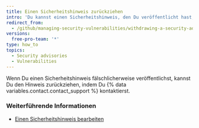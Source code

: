 ```yaml
---
title: Einen Sicherheitshinweis zurückziehen
intro: 'Du kannst einen Sicherheitshinweis, den Du veröffentlicht hast, auch wieder zurückziehen.'
redirect_from:
  - /github/managing-security-vulnerabilities/withdrawing-a-security-advisory
versions:
  free-pro-team: '*'
type: how_to
topics:
  - Security advisories
  - Vulnerabilities
---
```


Wenn Du einen Sicherheitshinweis fälschlicherweise veröffentlichst, kannst Du den Hinweis zurückziehen, indem Du {% data variables.contact.contact_support %} kontaktierst.

### Weiterführende Informationen

- [Einen Sicherheitshinweis bearbeiten](/github/managing-security-vulnerabilities/editing-a-security-advisory)
